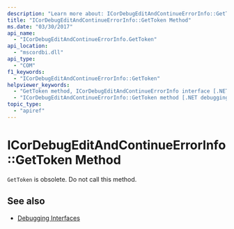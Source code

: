 ```yaml
---
description: "Learn more about: ICorDebugEditAndContinueErrorInfo::GetToken Method"
title: "ICorDebugEditAndContinueErrorInfo::GetToken Method"
ms.date: "03/30/2017"
api_name:
  - "ICorDebugEditAndContinueErrorInfo.GetToken"
api_location:
  - "mscordbi.dll"
api_type:
  - "COM"
f1_keywords:
  - "ICorDebugEditAndContinueErrorInfo::GetToken"
helpviewer_keywords:
  - "GetToken method, ICorDebugEditAndContinueErrorInfo interface [.NET debugging]"
  - "ICorDebugEditAndContinueErrorInfo::GetToken method [.NET debugging]"
topic_type:
  - "apiref"
---
```

# ICorDebugEditAndContinueErrorInfo::GetToken Method

`GetToken` is obsolete. Do not call this method.

## See also

- [Debugging Interfaces](debugging-interfaces.md)
